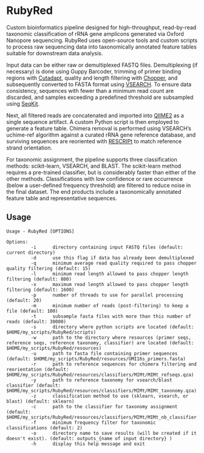 # RubyRed

Custom bioinformatics pipeline designed for high-throughput, read-by-read taxonomic classification of rRNA gene amplicons generated via Oxford Nanopore sequencing. RubyRed uses open-source tools and custom scripts to process raw sequencing data into taxonomically annotated feature tables suitable for downstream data analysis.

Input data can be either raw or demultiplexed FASTQ files. Demultiplexing (if necessary) is done using Guppy Barcoder, trimming of primer binding regions with [Cutadapt](https://github.com/marcelm/cutadapt), quality and length filtering with [Chopper](https://github.com/wdecoster/chopper), and subsequently converted to FASTA format using [VSEARCH](https://github.com/torognes/vsearch). To ensure data consistency, sequences with fewer than a minimum read count are discarded, and samples exceeding a predefined threshold are subsampled using [SeqKit](https://github.com/shenwei356/seqkit).

Next, all filtered reads are concatenated and imported into [QIIME2](https://docs.qiime2.org) as a single sequence artifact. A custom Python script is then employed to generate a feature table. Chimera removal is performed using VSEARCH’s uchime-ref algorithm against a curated rRNA gene reference database, and surviving sequences are reoriented with [RESCRIPt](https://github.com/bokulich-lab/RESCRIPt) to match reference strand orientation.

For taxonomic assignment, the pipeline supports three classification methods: scikit-learn, VSEARCH, and BLAST. The scikit-learn method requires a pre-trained classifier, but is considerably faster than either of the other methods. Classifications with low confidence or rare occurrence (below a user-defined frequency threshold) are filtered to reduce noise in the final dataset. The end products include a taxonomically annotated feature table and representative sequences.

## Usage

```text
Usage - RubyRed [OPTIONS]
                 
Options:                 
         -i      directory containing input FASTQ files (default: current directory)                
         -d      use this flag if data has already been demultiplexed                
         -q      minimum average read quality required to pass chopper quality filtering (default: 15)                
         -l      minimum read length allowed to pass chopper length filtering (default: 800)                
         -x      maximum read length allowed to pass chopper length filtering (default: 1600)                
         -p      number of threads to use for parallel processing (default: 20)                
         -m      minimum number of reads (post-filtering) to keep a file (default: 100)                
         -t      subsample fasta files with more than this number of reads (default: 30000)                
         -s      directory where python scripts are located (default: $HOME/my_scripts/RubyRed/scripts)                
         -w      path to the directory where resources (primer seqs, reference seqs, reference taxonomy, classifier) are located (default: $HOME/my_scripts/RubyRed/resources)                
         -u      path to fasta file containing primer sequences (default: $HOME/my_scripts/RubyRed/resources/UMI16s_primers.fasta)                
         -r      path to reference sequences for chimera filtering and reorientation (default: $HOME/my_scripts/RubyRed/resources/classifiers/MIMt/MIMt_refseqs.qza)                
         -y      path to reference taxonomy for vsearch/blast classifier (default: $HOME/my_scripts/RubyRed/resources/classifiers/MIMt/MIMt_taxonomy.qza)                
         -z      classification method to use (sklearn, vsearch, or blast) (default: sklearn)                
         -c      path to the classifier for taxonomy assignment (default: $HOME/my_scripts/RubyRed/resources/classifiers/MIMt/MIMt_nb_classifier.qza)                
         -f      minimum frequency filter for taxonomic classifications (default: 2)                
         -o      directory name to save results (will be created if it doesn't exist). (default: outputs_{name of input directory} )                
         -h      display this help message and exit

